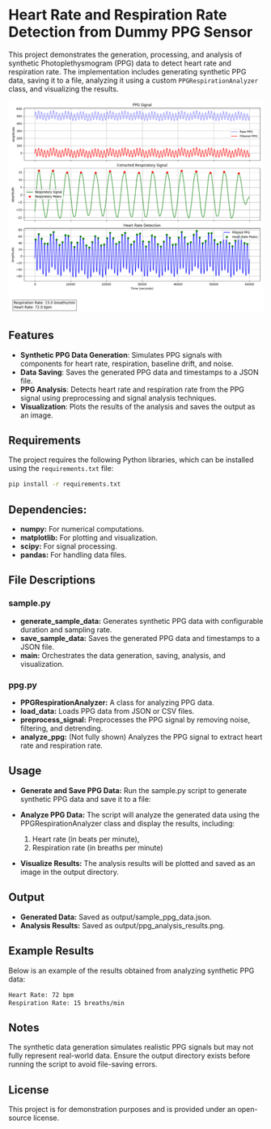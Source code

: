 # Heart Rate and Respiration Rate Detection from Dummy PPG Sensor

This project demonstrates the generation, processing, and analysis of synthetic Photoplethysmogram (PPG) data to detect heart rate and respiration rate. The implementation includes generating synthetic PPG data, saving it to a file, analyzing it using a custom `PPGRespirationAnalyzer` class, and visualizing the results.

![Example](output/ppg_analysis_results.png)

## Features

- **Synthetic PPG Data Generation**: Simulates PPG signals with components for heart rate, respiration, baseline drift, and noise.
- **Data Saving**: Saves the generated PPG data and timestamps to a JSON file.
- **PPG Analysis**: Detects heart rate and respiration rate from the PPG signal using preprocessing and signal analysis techniques.
- **Visualization**: Plots the results of the analysis and saves the output as an image.

## Requirements

The project requires the following Python libraries, which can be installed using the `requirements.txt` file:

```bash
pip install -r requirements.txt
```

## Dependencies:
- **numpy:** For numerical computations.
- **matplotlib:** For plotting and visualization.
- **scipy:** For signal processing.
- **pandas:** For handling data files.


## File Descriptions
### sample.py

- **generate_sample_data:** Generates synthetic PPG data with configurable duration and sampling rate.
- **save_sample_data:** Saves the generated PPG data and timestamps to a JSON file.
- **main:** Orchestrates the data generation, saving, analysis, and visualization.

### ppg.py

- **PPGRespirationAnalyzer:** A class for analyzing PPG data.
- **load_data:** Loads PPG data from JSON or CSV files.
- **preprocess_signal:** Preprocesses the PPG signal by removing noise, filtering, and detrending.
- **analyze_ppg:** (Not fully shown) Analyzes the PPG signal to extract heart rate and respiration rate.

## Usage
- **Generate and Save PPG Data:** Run the sample.py script to generate synthetic PPG data and save it to a file:
- **Analyze PPG Data:** The script will analyze the generated data using the PPGRespirationAnalyzer class and display the results, including:
    1. Heart rate (in beats per minute),
    2. Respiration rate (in breaths per minute)

- **Visualize Results:** The analysis results will be plotted and saved as an image in the output directory.

## Output
- **Generated Data:** Saved as output/sample_ppg_data.json.
- **Analysis Results:** Saved as output/ppg_analysis_results.png.

## Example Results
Below is an example of the results obtained from analyzing synthetic PPG data:

```
Heart Rate: 72 bpm
Respiration Rate: 15 breaths/min
```

## Notes
The synthetic data generation simulates realistic PPG signals but may not fully represent real-world data.
Ensure the output directory exists before running the script to avoid file-saving errors.

## License
This project is for demonstration purposes and is provided under an open-source license.

